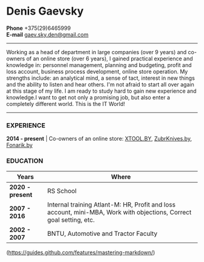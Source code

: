 # Denis Gaevsky  
**Phone** +375(29)6465999  
**E-mail** gaev.sky.den@gmail.com  

***  

Working as a head of department in large companies (over 9 years) and co-owners of an online store (over 6 years), I gained practical experience and knowledge in: personnel management, planning and budgeting, profit and loss account, business process development, online store operation. 
My strengths include: an analytical mind, a sense of tact, interest in new things and the ability to listen and hear others. 
I'm not afraid to start all over again at this stage of my life. I am ready to study hard to gain new experience and knowledge.I want to get not only a promising job, but also enter a completely different world. This is the IT World!

***  

### EXPERIENCE  

   **2014 - present** | Co-owners of an online store: [XTOOL.BY](http://www.xtool.by/), [ZubrKnives.by](http://zubrknives.by/), [Fonarik.by](https://fonarik.by/)
                        

### EDUCATION  

Years | Where
------------------ | ------------------
**2020 - present** | RS School 
**2007 - 2016** | Internal training Atlant-M: HR, Profit and loss account, mini-MBA, Work with objections, Correct goal setting, etc. 
**2002 - 2007** | BNTU, Automotive and Tractor Faculty 


(https://guides.github.com/features/mastering-markdown/)

